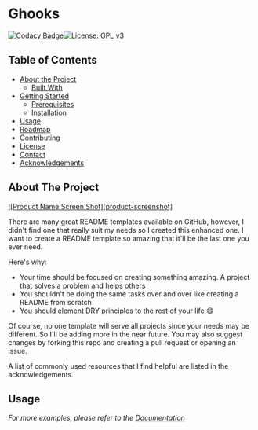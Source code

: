 # Ghooks
[![Codacy Badge](https://api.codacy.com/project/badge/Grade/402f9dbee0514e1fb71a2c69a23c4315)](https://app.codacy.com/manual/benhaim.ido/Ghooks?utm_source=github.com&utm_medium=referral&utm_content=ggggg/Ghooks&utm_campaign=Badge_Grade_Dashboard)[![License: GPL v3](https://img.shields.io/badge/License-GPLv3-blue.svg)](https://www.gnu.org/licenses/gpl-3.0)


<!-- TABLE OF CONTENTS -->
## Table of Contents

* [About the Project](#about-the-project)
  * [Built With](#built-with)
* [Getting Started](#getting-started)
  * [Prerequisites](#prerequisites)
  * [Installation](#installation)
* [Usage](#usage)
* [Roadmap](#roadmap)
* [Contributing](#contributing)
* [License](#license)
* [Contact](#contact)
* [Acknowledgements](#acknowledgements)

<!-- ABOUT THE PROJECT -->
## About The Project

[![Product Name Screen Shot][product-screenshot]](https://example.com)

There are many great README templates available on GitHub, however, I didn't find one that really suit my needs so I created this enhanced one. I want to create a README template so amazing that it'll be the last one you ever need.

Here's why:
* Your time should be focused on creating something amazing. A project that solves a problem and helps others
* You shouldn't be doing the same tasks over and over like creating a README from scratch
* You should element DRY principles to the rest of your life :smile:

Of course, no one template will serve all projects since your needs may be different. So I'll be adding more in the near future. You may also suggest changes by forking this repo and creating a pull request or opening an issue.

A list of commonly used resources that I find helpful are listed in the acknowledgements.

## Usage
_For more examples, please refer to the [Documentation](https://example.com)_